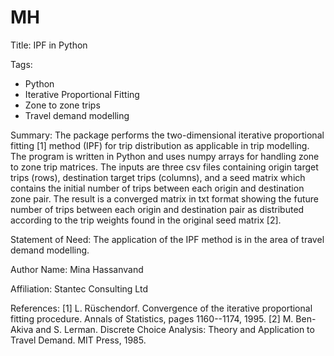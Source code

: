 # MH

Title: 
IPF in Python 

Tags:
  - Python
  - Iterative Proportional Fitting
  - Zone to zone trips
  - Travel demand modelling
 
Summary: 
The package performs the two-dimensional iterative proportional fitting [1] method (IPF) for trip distribution as applicable in trip modelling. The program is written in Python and uses numpy arrays for handling zone to zone trip matrices. The inputs are three csv files containing origin target trips (rows), destination target trips (columns), and a seed matrix which contains the initial number of trips between each origin and destination zone pair. The result is a converged matrix in txt format showing the future number of trips between each origin and destination pair as distributed according to the trip weights found in the original seed matrix [2].

Statement of Need: 
The application of the IPF method is in the area of travel demand modelling.

Author Name: 
Mina Hassanvand

Affiliation: 
Stantec Consulting Ltd

References: 
[1] L. Rüschendorf. Convergence of the iterative proportional fitting procedure. Annals of Statistics, pages 1160--1174, 1995.
[2] M. Ben-Akiva and S. Lerman. Discrete Choice Analysis: Theory and Application to Travel Demand. MIT Press, 1985.

